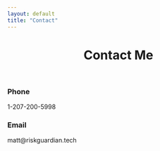 ```yaml
---
layout: default
title: "Contact" 
---
```

<header class="mini-header">
    <h1>Contact Me</h1>
</header>
<h3>Phone</h3>
1-207-200-5998
<h3>Email</h3>
matt@riskguardian.tech
